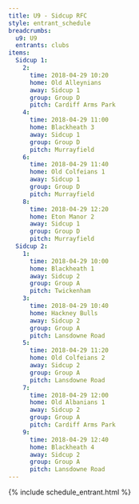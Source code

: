 ```yaml
---
title: U9 - Sidcup RFC
style: entrant_schedule
breadcrumbs:
  u9: U9
  entrants: clubs
items:
  Sidcup 1:
    2:
      time: 2018-04-29 10:20
      home: Old Alleynians
      away: Sidcup 1
      group: Group D
      pitch: Cardiff Arms Park
    4:
      time: 2018-04-29 11:00
      home: Blackheath 3
      away: Sidcup 1
      group: Group D
      pitch: Murrayfield
    6:
      time: 2018-04-29 11:40
      home: Old Colfeians 1
      away: Sidcup 1
      group: Group D
      pitch: Murrayfield
    8:
      time: 2018-04-29 12:20
      home: Eton Manor 2
      away: Sidcup 1
      group: Group D
      pitch: Murrayfield
  Sidcup 2:
    1:
      time: 2018-04-29 10:00
      home: Blackheath 1
      away: Sidcup 2
      group: Group A
      pitch: Twickenham
    3:
      time: 2018-04-29 10:40
      home: Hackney Bulls
      away: Sidcup 2
      group: Group A
      pitch: Lansdowne Road
    5:
      time: 2018-04-29 11:20
      home: Old Colfeians 2
      away: Sidcup 2
      group: Group A
      pitch: Lansdowne Road
    7:
      time: 2018-04-29 12:00
      home: Old Albanians 1
      away: Sidcup 2
      group: Group A
      pitch: Cardiff Arms Park
    9:
      time: 2018-04-29 12:40
      home: Blackheath 4
      away: Sidcup 2
      group: Group A
      pitch: Lansdowne Road
---
```


{% include schedule_entrant.html %}
